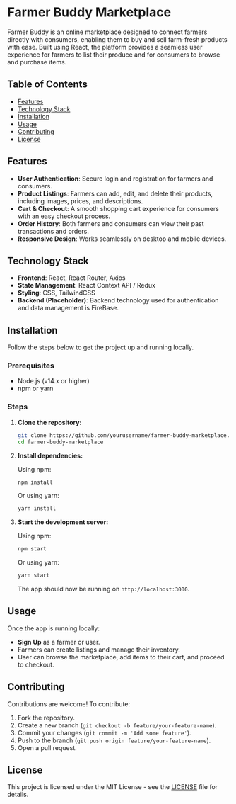 # Farmer Buddy Marketplace

Farmer Buddy is an online marketplace designed to connect farmers directly with consumers, enabling them to buy and sell farm-fresh products with ease. Built using React, the platform provides a seamless user experience for farmers to list their produce and for consumers to browse and purchase items.

## Table of Contents

- [Features](#features)
- [Technology Stack](#technology-stack)
- [Installation](#installation)
- [Usage](#usage)
- [Contributing](#contributing)
- [License](#license)

## Features

- **User Authentication**: Secure login and registration for farmers and consumers.
- **Product Listings**: Farmers can add, edit, and delete their products, including images, prices, and descriptions.
- **Cart & Checkout**: A smooth shopping cart experience for consumers with an easy checkout process.
- **Order History**: Both farmers and consumers can view their past transactions and orders.
- **Responsive Design**: Works seamlessly on desktop and mobile devices.

## Technology Stack

- **Frontend**: React, React Router, Axios 
- **State Management**: React Context API / Redux 
- **Styling**: CSS, TailwindCSS
- **Backend (Placeholder)**: Backend technology used for authentication and data management is FireBase.

## Installation

Follow the steps below to get the project up and running locally.

### Prerequisites

- Node.js (v14.x or higher)
- npm or yarn

### Steps

1. **Clone the repository:**

   ```bash
   git clone https://github.com/yourusername/farmer-buddy-marketplace.git
   cd farmer-buddy-marketplace
   ```

2. **Install dependencies:**

   Using npm:
   ```bash
   npm install
   ```

   Or using yarn:
   ```bash
   yarn install
   ```

3. **Start the development server:**

   Using npm:
   ```bash
   npm start
   ```

   Or using yarn:
   ```bash
   yarn start
   ```

   The app should now be running on `http://localhost:3000`.

## Usage

Once the app is running locally:

- **Sign Up** as a farmer or user.
- Farmers can create listings and manage their inventory.
- User can browse the marketplace, add items to their cart, and proceed to checkout.


## Contributing

Contributions are welcome! To contribute:

1. Fork the repository.
2. Create a new branch (`git checkout -b feature/your-feature-name`).
3. Commit your changes (`git commit -m 'Add some feature'`).
4. Push to the branch (`git push origin feature/your-feature-name`).
5. Open a pull request.

## License

This project is licensed under the MIT License - see the [LICENSE](LICENSE) file for details.


